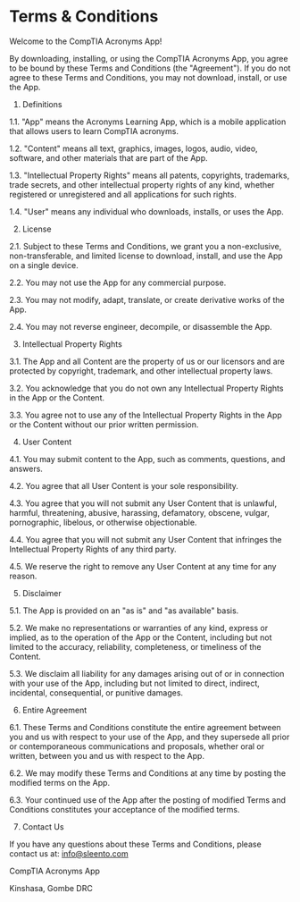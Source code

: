 # Terms & Conditions

Welcome to the CompTIA Acronyms  App! 

By downloading, installing, or using the CompTIA Acronyms App, you agree to be bound by these Terms and Conditions (the "Agreement"). If you do not agree to these Terms and Conditions, you may not download, install, or use the App. 

1. Definitions 

 1.1. "App" means the Acronyms Learning App, which is a mobile application that allows users to learn CompTIA acronyms. 

 1.2. "Content" means all text, graphics, images, logos, audio, video, software, and other materials that are part of the App. 

 1.3. "Intellectual Property Rights" means all patents, copyrights, trademarks, trade secrets, and other intellectual property rights of any kind, whether registered or unregistered and all applications for such rights. 

 1.4. "User" means any individual who downloads, installs, or uses the App. 

2. License 

 2.1. Subject to these Terms and Conditions, we grant you a non-exclusive, non-transferable, and limited license to download, install, and use the App on a single device. 

 2.2. You may not use the App for any commercial purpose. 

 2.3. You may not modify, adapt, translate, or create derivative works of the App. 

 2.4. You may not reverse engineer, decompile, or disassemble the App. 

3. Intellectual Property Rights 

3.1. The App and all Content are the property of us or our licensors and are protected by copyright, trademark, and other intellectual property laws. 

3.2. You acknowledge that you do not own any Intellectual Property Rights in the App or the Content. 

3.3. You agree not to use any of the Intellectual Property Rights in the App or the Content without our prior written permission. 

4. User Content 

4.1. You may submit content to the App, such as comments, questions, and answers. 

4.2. You agree that all User Content is your sole responsibility. 

4.3. You agree that you will not submit any User Content that is unlawful, harmful, threatening, abusive, harassing, defamatory, obscene, vulgar, pornographic, libelous, or otherwise objectionable. 

4.4. You agree that you will not submit any User Content that infringes the Intellectual Property Rights of any third party. 

4.5. We reserve the right to remove any User Content at any time for any reason. 

5. Disclaimer 

5.1. The App is provided on an "as is" and "as available" basis. 

5.2. We make no representations or warranties of any kind, express or implied, as to the operation of the App or the Content, including but not limited to the accuracy, reliability, completeness, or timeliness of the Content. 

5.3. We disclaim all liability for any damages arising out of or in connection with your use of the App, including but not limited to direct, indirect, incidental, consequential, or punitive damages. 

6. Entire Agreement 

6.1. These Terms and Conditions constitute the entire agreement between you and us with respect to your use of the App, and they supersede all prior or contemporaneous communications and proposals, whether oral or written, between you and us with respect to the App. 

6.2. We may modify these Terms and Conditions at any time by posting the modified terms on the App. 

6.3. Your continued use of the App after the posting of modified Terms and Conditions constitutes your acceptance of the modified terms. 

7. Contact Us 

If you have any questions about these Terms and Conditions, please contact us at: info@sleento.com 

CompTIA Acronyms App 

Kinshasa,  Gombe 
DRC 

 

